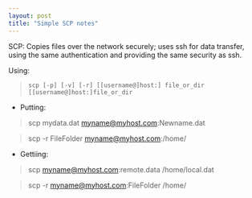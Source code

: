 ```yaml
---
layout: post
title: "Simple SCP notes"
---
```


SCP: Copies files over the network securely; uses ssh for data transfer, using the same authentication and providing the same security as ssh.

Using:

> `scp [-p] [-v] [-r] [[username@]host:] file_or_dir [[username@]host:]file_or_dir`

- Putting:

> scp mydata.dat myname@myhost.com:Newname.dat

> scp -r FileFolder myname@myhost.com:/home/

- Gettiing:

> scp myname@myhost.com:remote.data /home/local.dat

> scp -r myname@myhost.com:FileFolder /home/

